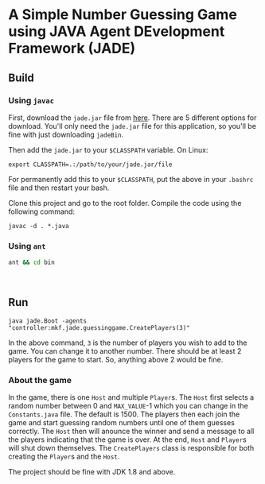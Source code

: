 # A Simple Number Guessing Game using JAVA Agent DEvelopment Framework (JADE)

## Build

### Using `javac`

First, download the `jade.jar` file from [here](https://jade.tilab.com/download/jade/). There are 5 different options for download. You'll only need the `jade.jar` file for this application, so you'll be fine with just downloading `jadeBin`.

Then add the `jade.jar` to your `$CLASSPATH` variable. On Linux:

```
export CLASSPATH=.:/path/to/your/jade.jar/file
```

For permanently add this to your `$CLASSPATH`, put the above in your `.bashrc` file and then restart your bash.

Clone this project and go to the root folder. Compile the code using the following command:

```
javac -d . *.java
```

### Using `ant`

```bash
ant && cd bin
```

<br/>

## Run

```
java jade.Boot -agents "controller:mkf.jade.guessinggame.CreatePlayers(3)"
```

In the above command, `3` is the number of players you wish to add to the game. You can change it to another number. There should be at least 2 players for the game to start. So, anything above 2 would be fine.

### About the game

In the game, there is one `Host` and multiple `Player`s. The `Host` first selects a random number between 0 and `MAX_VALUE`-1 which you can change in the `Constants.java` file. The default is 1500. The players then each join the game and start guessing random numbers until one of them guesses correctly. The `Host` then will anounce the winner and send a message to all the players indicating that the game is over. At the end, `Host` and `Player`s will shut down themselves. The `CreatePlayers` class is responsible for both creating the `Player`s and the `Host`.

The project should be fine with JDK 1.8 and above.
